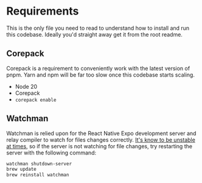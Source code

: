# Requirements

This is the only file you need to read to understand how to install and run this codebase. Ideally you'd straight away get it from the root readme.

## Corepack

Corepack is a requirement to conveniently work with the latest version of pnpm. Yarn and npm will be far too slow once this codebase starts scaling.

- Node 20
- Corepack
- `corepack enable`

## Watchman

Watchman is relied upon for the React Native Expo development server and relay compiler to watch for files changes correctly. [It's know to be unstable at times](https://facebook.github.io/watchman/docs/troubleshooting#reactnative-watcher-took-too-long-to-load), so if the server is not watching for file changes, try restarting the server with the following command:

```bash
watchman shutdown-server
brew update
brew reinstall watchman
```

